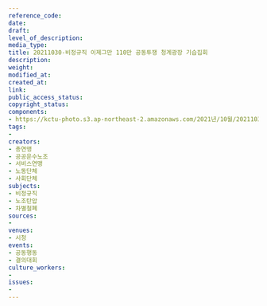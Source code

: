 ```yaml
---
reference_code: 
date: 
draft: 
level_of_description: 
media_type: 
title: 20211030-비정규직 이제그만 110만 공동투쟁 청계광장 기습집회
description: 
weight: 
modified_at: 
created_at: 
link: 
public_access_status: 
copyright_status: 
components:
- https://kctu-photo.s3.ap-northeast-2.amazonaws.com/2021년/10월/20211030-비정규직+이제그만+110만+공동투쟁+청계광장+기습집회/404395_63467_3956.jpg
tags:
- 
creators:
- 총연맹
- 공공운수노조
- 서비스연맹
- 노동단체
- 사회단체
subjects:
- 비정규직
- 노조탄압
- 차별철폐
sources:
- 
venues:
- 시청
events:
- 공동행동
- 결의대회
culture_workers:
- 
issues:
- 
---
```


